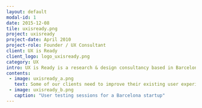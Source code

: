 ```yaml
---
layout: default
modal-id: 1
date: 2015-12-08
tile: uxisready.png
project: uxisready
project-date: April 2010
project-role: Founder / UX Consultant
client: UX is Ready
client_logo: logo_uxisready.png
category: UX
intro: UX is Ready is a research & design consultancy based in Barcelona, working with clients both locally and Internationally.
contents:
 - image: uxisready_a.png
   text: Some of our clients need to improve their existing user experiences, while others hire us to craft a new product or service. We tailor our process to meet each clients needs, shaping products and services that work and customers enjoy using.
 - image: uxisready_b.png
   caption: "User testing sessions for a Barcelona startup"
---
```

